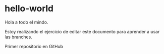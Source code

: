 # hello-world

Hola a todo el mindo.

Estoy realizando el ejercicio de editar este documento para aprender a usar las branches.

Primer repositorio en GitHub
